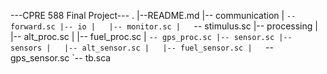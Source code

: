 ---CPRE 588 Final Project---
.
|--README.md
|-- communication
|   `-- forward.sc
|-- io
|   |-- monitor.sc
|   `-- stimulus.sc
|-- processing
|   |-- alt_proc.sc
|   |-- fuel_proc.sc
|   `-- gps_proc.sc
|-- sensor.sc
|-- sensors
|   |-- alt_sensor.sc
|   |-- fuel_sensor.sc
|   `-- gps_sensor.sc
`-- tb.sca


